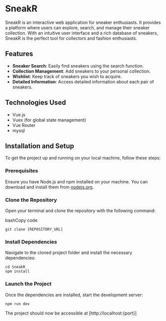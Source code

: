 SneakR
======

SneakR is an interactive web application for sneaker enthusiasts. It provides a platform where users can explore, search, and manage their sneaker collection. With an intuitive user interface and a rich database of sneakers, SneakR is the perfect tool for collectors and fashion enthusiasts.

Features
--------

*   **Sneaker Search**: Easily find sneakers using the search function.
*   **Collection Management**: Add sneakers to your personal collection.
*   **Wishlist**: Keep track of sneakers you wish to acquire.
*   **Detailed Information**: Access detailed information about each pair of sneakers.

Technologies Used
-----------------

*   Vue.js
*   Vuex (for global state management)
*   Vue Router
*   mysql

Installation and Setup
----------------------

To get the project up and running on your local machine, follow these steps:

### Prerequisites

Ensure you have Node.js and npm installed on your machine. You can download and install them from [nodejs.org](https://nodejs.org/).

### Clone the Repository

Open your terminal and clone the repository with the following command:

bashCopy code

`git clone [REPOSITORY_URL]`

### Install Dependencies

Navigate to the cloned project folder and install the necessary dependencies:

```
cd SneakR 
npm install
```

### Launch the Project

Once the dependencies are installed, start the development server:

`npm run dev`

The project should now be accessible at [http://localhost:{port}]

